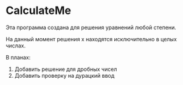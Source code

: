 # CalculateMe

Эта программа создана для решения уравнений любой степени.


На данный момент решения x находятся исключительно в целых числах.

В планах: 
  1) Добавить решение для дробных чисел
  2) Добавить проверку на дурацкий ввод
